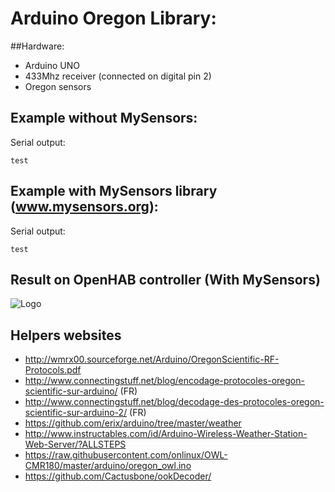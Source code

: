# Arduino Oregon Library:
##Hardware:
- Arduino UNO
- 433Mhz receiver (connected on digital pin 2)
- Oregon sensors

## Example without MySensors:
Serial output:
```
test
```

## Example with MySensors library (www.mysensors.org):
Serial output:
```
test
```
## Result on OpenHAB controller (With MySensors)
![Logo](http://i.imgur.com/Tsne6yv.png)

## Helpers websites
- http://wmrx00.sourceforge.net/Arduino/OregonScientific-RF-Protocols.pdf
- http://www.connectingstuff.net/blog/encodage-protocoles-oregon-scientific-sur-arduino/ (FR)
- http://www.connectingstuff.net/blog/decodage-des-protocoles-oregon-scientific-sur-arduino-2/ (FR)
- https://github.com/erix/arduino/tree/master/weather
- http://www.instructables.com/id/Arduino-Wireless-Weather-Station-Web-Server/?ALLSTEPS
- https://raw.githubusercontent.com/onlinux/OWL-CMR180/master/arduino/oregon_owl.ino
- https://github.com/Cactusbone/ookDecoder/
